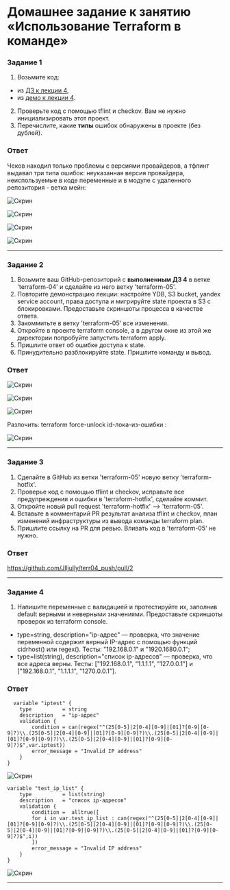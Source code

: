 # Домашнее задание к занятию «Использование Terraform в команде»

### Задание 1

1. Возьмите код:
- из [ДЗ к лекции 4](https://github.com/netology-code/ter-homeworks/tree/main/04/src),
- из [демо к лекции 4](https://github.com/netology-code/ter-homeworks/tree/main/04/demonstration1).
2. Проверьте код с помощью tflint и checkov. Вам не нужно инициализировать этот проект.
3. Перечислите, какие **типы** ошибок обнаружены в проекте (без дублей).

### Ответ

Чеков находил только проблемы с версиями провайдеров, а тфлинт выдавал три типа ошибок: неуказанная версия провайдера, неиспользуемые в коде переменные и в модуле с удаленного репозитория - ветка мейн:

![Скрин](https://github.com/Jlljully/terr05/blob/main/Untitled.png "1")

![Скрин](https://github.com/Jlljully/terr05/blob/main/Untitled4.png "1")

![Скрин](https://github.com/Jlljully/terr05/blob/main/Untitled3.png "1")

![Скрин](https://github.com/Jlljully/terr05/blob/main/Untitled1.png "1")


------

### Задание 2

1. Возьмите ваш GitHub-репозиторий с **выполненным ДЗ 4** в ветке 'terraform-04' и сделайте из него ветку 'terraform-05'.
2. Повторите демонстрацию лекции: настройте YDB, S3 bucket, yandex service account, права доступа и мигрируйте state проекта в S3 с блокировками. Предоставьте скриншоты процесса в качестве ответа.
3. Закоммитьте в ветку 'terraform-05' все изменения.
4. Откройте в проекте terraform console, а в другом окне из этой же директории попробуйте запустить terraform apply.
5. Пришлите ответ об ошибке доступа к state.
6. Принудительно разблокируйте state. Пришлите команду и вывод.

### Ответ

![Скрин](https://github.com/Jlljully/terr05/blob/main/Untitled8.png "1")

![Скрин](https://github.com/Jlljully/terr05/blob/main/Untitled9.png "1")

![Скрин](https://github.com/Jlljully/terr05/blob/main/Untitled10.png "1")

Разлочить: terraform force-unlock id-лока-из-ошибки :

![Скрин](https://github.com/Jlljully/terr05/blob/main/Untitled11.png "1")

------

### Задание 3  

1. Сделайте в GitHub из ветки 'terraform-05' новую ветку 'terraform-hotfix'.
2. Проверье код с помощью tflint и checkov, исправьте все предупреждения и ошибки в 'terraform-hotfix', сделайте коммит.
3. Откройте новый pull request 'terraform-hotfix' --> 'terraform-05'. 
4. Вставьте в комментарий PR результат анализа tflint и checkov, план изменений инфраструктуры из вывода команды terraform plan.
5. Пришлите ссылку на PR для ревью. Вливать код в 'terraform-05' не нужно.

### Ответ

https://github.com/Jlljully/terr04_push/pull/2

------

### Задание 4

1. Напишите переменные с валидацией и протестируйте их, заполнив default верными и неверными значениями. Предоставьте скриншоты проверок из terraform console. 

- type=string, description="ip-адрес" — проверка, что значение переменной содержит верный IP-адрес с помощью функций cidrhost() или regex(). Тесты:  "192.168.0.1" и "1920.1680.0.1";
- type=list(string), description="список ip-адресов" — проверка, что все адреса верны. Тесты:  ["192.168.0.1", "1.1.1.1", "127.0.0.1"] и ["192.168.0.1", "1.1.1.1", "1270.0.0.1"].

### Ответ


```hcl
  variable "iptest" {
    type          = string
    description   = "ip-адрес"
    validation {
        condition = can(regex("^(25[0-5]|2[0-4][0-9]|[01]?[0-9][0-9]?)\\.(25[0-5]|2[0-4][0-9]|[01]?[0-9][0-9]?)\\.(25[0-5]|2[0-4][0-9]|[01]?[0-9][0-9]?)\\.(25[0-5]|2[0-4][0-9]|[01]?[0-9][0-9]?)$",var.iptest))
        error_message = "Invalid IP address"
    }
}
```

![Скрин](https://github.com/Jlljully/terr05/blob/main/Untitled13.png "1")

  
```hcl
variable "test_ip_list" {
    type          = list(string)
    description   = "список ip-адресов"
    validation {
        condition =  alltrue([
        for i in var.test_ip_list : can(regex("^(25[0-5]|2[0-4][0-9]|[01]?[0-9][0-9]?)\\.(25[0-5]|2[0-4][0-9]|[01]?[0-9][0-9]?)\\.(25[0-5]|2[0-4][0-9]|[01]?[0-9][0-9]?)\\.(25[0-5]|2[0-4][0-9]|[01]?[0-9][0-9]?)$",i))
        ])
        error_message = "Invalid IP address"
    }
}
```
  
![Скрин](https://github.com/Jlljully/terr05/blob/main/Untitled14.png "1")

------

